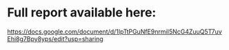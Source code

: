 # Full report available here:
https://docs.google.com/document/d/1IpTtPGuNfE9nrmiI5NcG4ZuuQ5T7uvEhi8g7Bpy8yps/edit?usp=sharing
